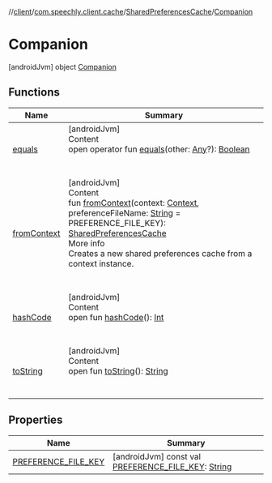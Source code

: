 //[client](../../../index.md)/[com.speechly.client.cache](../../index.md)/[SharedPreferencesCache](../index.md)/[Companion](index.md)



# Companion  
 [androidJvm] object [Companion](index.md)   


## Functions  
  
|  Name|  Summary| 
|---|---|
| <a name="kotlin/Any/equals/#kotlin.Any?/PointingToDeclaration/"></a>[equals](../../../com.speechly.ui/-speechly-button/index.md#%5Bkotlin%2FAny%2Fequals%2F%23kotlin.Any%3F%2FPointingToDeclaration%2F%5D%2FFunctions%2F-126307046)| <a name="kotlin/Any/equals/#kotlin.Any?/PointingToDeclaration/"></a>[androidJvm]  <br>Content  <br>open operator fun [equals](../../../com.speechly.ui/-speechly-button/index.md#%5Bkotlin%2FAny%2Fequals%2F%23kotlin.Any%3F%2FPointingToDeclaration%2F%5D%2FFunctions%2F-126307046)(other: [Any](https://kotlinlang.org/api/latest/jvm/stdlib/kotlin/-any/index.html)?): [Boolean](https://kotlinlang.org/api/latest/jvm/stdlib/kotlin/-boolean/index.html)  <br><br><br>
| <a name="com.speechly.client.cache/SharedPreferencesCache.Companion/fromContext/#android.content.Context#kotlin.String/PointingToDeclaration/"></a>[fromContext](from-context.md)| <a name="com.speechly.client.cache/SharedPreferencesCache.Companion/fromContext/#android.content.Context#kotlin.String/PointingToDeclaration/"></a>[androidJvm]  <br>Content  <br>fun [fromContext](from-context.md)(context: [Context](https://developer.android.com/reference/kotlin/android/content/Context.html), preferenceFileName: [String](https://kotlinlang.org/api/latest/jvm/stdlib/kotlin/-string/index.html) = PREFERENCE_FILE_KEY): [SharedPreferencesCache](../index.md)  <br>More info  <br>Creates a new shared preferences cache from a context instance.  <br><br><br>
| <a name="kotlin/Any/hashCode/#/PointingToDeclaration/"></a>[hashCode](../../../com.speechly.ui/-speechly-button/index.md#%5Bkotlin%2FAny%2FhashCode%2F%23%2FPointingToDeclaration%2F%5D%2FFunctions%2F-126307046)| <a name="kotlin/Any/hashCode/#/PointingToDeclaration/"></a>[androidJvm]  <br>Content  <br>open fun [hashCode](../../../com.speechly.ui/-speechly-button/index.md#%5Bkotlin%2FAny%2FhashCode%2F%23%2FPointingToDeclaration%2F%5D%2FFunctions%2F-126307046)(): [Int](https://kotlinlang.org/api/latest/jvm/stdlib/kotlin/-int/index.html)  <br><br><br>
| <a name="kotlin/Any/toString/#/PointingToDeclaration/"></a>[toString](../../../com.speechly.client.speech/-client/-companion/index.md#%5Bkotlin%2FAny%2FtoString%2F%23%2FPointingToDeclaration%2F%5D%2FFunctions%2F-126307046)| <a name="kotlin/Any/toString/#/PointingToDeclaration/"></a>[androidJvm]  <br>Content  <br>open fun [toString](../../../com.speechly.client.speech/-client/-companion/index.md#%5Bkotlin%2FAny%2FtoString%2F%23%2FPointingToDeclaration%2F%5D%2FFunctions%2F-126307046)(): [String](https://kotlinlang.org/api/latest/jvm/stdlib/kotlin/-string/index.html)  <br><br><br>


## Properties  
  
|  Name|  Summary| 
|---|---|
| <a name="com.speechly.client.cache/SharedPreferencesCache.Companion/PREFERENCE_FILE_KEY/#/PointingToDeclaration/"></a>[PREFERENCE_FILE_KEY](-p-r-e-f-e-r-e-n-c-e_-f-i-l-e_-k-e-y.md)| <a name="com.speechly.client.cache/SharedPreferencesCache.Companion/PREFERENCE_FILE_KEY/#/PointingToDeclaration/"></a> [androidJvm] const val [PREFERENCE_FILE_KEY](-p-r-e-f-e-r-e-n-c-e_-f-i-l-e_-k-e-y.md): [String](https://kotlinlang.org/api/latest/jvm/stdlib/kotlin/-string/index.html)   <br>

